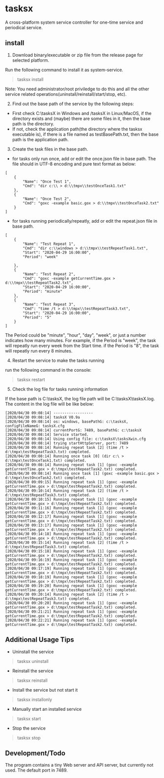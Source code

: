 # tasksx
A cross-platform system service controller for one-time service and periodical service.

## install

1. Download binary/executable or zip file from the release page for selected platform. 

Run the following command to install it as system-service.

> tasksx install

Note: You need administrator/root priviledge to do this and all the other service related operations(uninstall/reinstall/start/stop, etc).

2. Find out the base path of the service by the following steps:

- First check C:\tasksX in Windows and /tasksX in Linux/MacOS, if the directory exists and (maybe) there are some files in it, then the base path is the directory.
- If not, check the application path(the directory where the tasksx executable is), if there is a file named as testBasePath.txt, then the base path is the application path.

3. Create the task files in the base path.

- for tasks only run once, add or edit the once.json file in base path. The file should in UTF-8 encoding and pure text format as below:

```
[
    {
        "Name": "Once Test 1",
        "Cmd": "dir c:\\ > d:\\tmpx\\testOnceTask1.txt"
    },
    {
        "Name": "Once Test 2",
        "Cmd": "goxc -example basic.gox > d:\\tmpx\\testOnceTask2.txt"
    }
]
```

- for tasks running periodically/repeatly, add or edit the repeat.json file in base path.

```
[
    {
        "Name": "Test Repeat 1",
        "Cmd": "dir c:\\windows > d:\\tmpx\\testRepeatTask1.txt",
        "Start": "2020-04-29 16:00:00",
        "Period": "week"

    },
    {
        "Name": "Test Repeat 2",
        "Cmd": "goxc -example getCurrentTime.gox > d:\\tmpx\\testRepeatTask2.txt",
        "Start": "2020-04-29 16:00:00",
        "Period": "minute"
    },
    {
        "Name": "Test Repeat 3",
        "Cmd": "time /t > d:\\tmpx\\testRepeatTask3.txt",
        "Start": "2020-04-29 16:00:00",
        "Period": "5"
    }
]
```

The Period could be "minute", "hour", "day", "week", or just a number indicates how many minutes. For example, if the Period is "week", the task will repeatly run every week from the Start time. if the Period is "8", the task will repeatly run every 8 minutes. 

4. Restart the service to make the tasks running

run the following command in the console:

> tasksx restart

5. Check the log file for tasks running information

If the base path is C:\tasksX, the log file path will be C:\tasksX\tasksX.log. The content in the log file will be like below:

```
[2020/04/30 09:08:14] ------------------
[2020/04/30 09:08:14] tasksX V0.9a
[2020/04/30 09:08:14] os: windows, basePathG: c:\tasksX, configFileNameG: tasksX.cfg
[2020/04/30 09:08:14] currentPortG: 7489, basePathG: c:\tasksX
[2020/04/30 09:08:14] Service started.
[2020/04/30 09:08:14] Using config file: c:\tasksX\tasksXwin.cfg
[2020/04/30 09:08:14] trying startHttpServer, port: 7489
[2020/04/30 09:08:14] Running repeat task [2] (time /t > d:\tmpx\testRepeatTask3.txt) completed.
[2020/04/30 09:08:14] Running once task [0] (dir c:\ > d:\tmpx\testOnceTask1.txt) completed.
[2020/04/30 09:08:14] Running repeat task [1] (goxc -example getCurrentTime.gox > d:\tmpx\testRepeatTask2.txt) completed.
[2020/04/30 09:08:14] Running once task [1] (goxc -example basic.gox > d:\tmpx\testOnceTask2.txt) completed.
[2020/04/30 09:09:15] Running repeat task [1] (goxc -example getCurrentTime.gox > d:\tmpx\testRepeatTask2.txt) completed.
[2020/04/30 09:10:14] Running repeat task [2] (time /t > d:\tmpx\testRepeatTask3.txt) completed.
[2020/04/30 09:10:15] Running repeat task [1] (goxc -example getCurrentTime.gox > d:\tmpx\testRepeatTask2.txt) completed.
[2020/04/30 09:11:16] Running repeat task [1] (goxc -example getCurrentTime.gox > d:\tmpx\testRepeatTask2.txt) completed.
[2020/04/30 09:12:17] Running repeat task [1] (goxc -example getCurrentTime.gox > d:\tmpx\testRepeatTask2.txt) completed.
[2020/04/30 09:13:17] Running repeat task [1] (goxc -example getCurrentTime.gox > d:\tmpx\testRepeatTask2.txt) completed.
[2020/04/30 09:14:18] Running repeat task [1] (goxc -example getCurrentTime.gox > d:\tmpx\testRepeatTask2.txt) completed.
[2020/04/30 09:15:14] Running repeat task [2] (time /t > d:\tmpx\testRepeatTask3.txt) completed.
[2020/04/30 09:15:18] Running repeat task [1] (goxc -example getCurrentTime.gox > d:\tmpx\testRepeatTask2.txt) completed.
[2020/04/30 09:16:19] Running repeat task [1] (goxc -example getCurrentTime.gox > d:\tmpx\testRepeatTask2.txt) completed.
[2020/04/30 09:17:19] Running repeat task [1] (goxc -example getCurrentTime.gox > d:\tmpx\testRepeatTask2.txt) completed.
[2020/04/30 09:18:19] Running repeat task [1] (goxc -example getCurrentTime.gox > d:\tmpx\testRepeatTask2.txt) completed.
[2020/04/30 09:19:20] Running repeat task [1] (goxc -example getCurrentTime.gox > d:\tmpx\testRepeatTask2.txt) completed.
[2020/04/30 09:20:14] Running repeat task [2] (time /t > d:\tmpx\testRepeatTask3.txt) completed.
[2020/04/30 09:20:20] Running repeat task [1] (goxc -example getCurrentTime.gox > d:\tmpx\testRepeatTask2.txt) completed.
[2020/04/30 09:21:21] Running repeat task [1] (goxc -example getCurrentTime.gox > d:\tmpx\testRepeatTask2.txt) completed.
[2020/04/30 09:22:21] Running repeat task [1] (goxc -example getCurrentTime.gox > d:\tmpx\testRepeatTask2.txt) completed.
```

## Additional Usage Tips

- Uninstall the service

> tasksx uninstall

- Reinstall the service

> tasksx reinstall

- Install the service but not start it

> tasksx installonly

- Manually start an installed service

> tasksx start

- Stop the service

> tasksx stop

## Development/Todo

The program contains a tiny Web server and API server, but currently not used. The default port in 7489.
